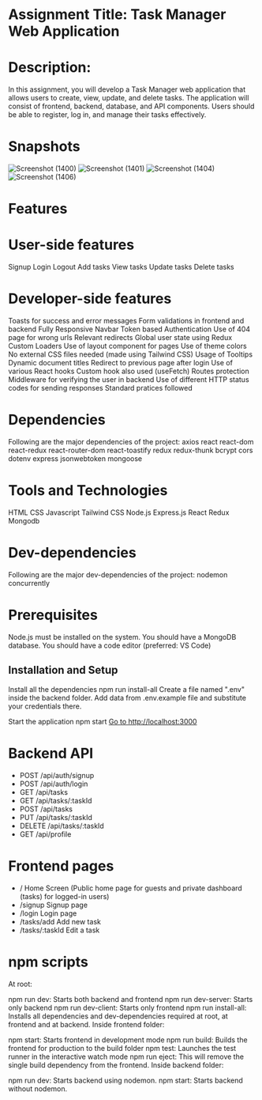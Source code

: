 # Assignment Title: Task Manager Web Application
# Description:
In this assignment, you will develop a Task Manager web application that allows users to create,
view, update, and delete tasks. The application will consist of frontend, backend, database, and
API components. Users should be able to register, log in, and manage their tasks effectively.

# Snapshots
![Screenshot (1400)](https://github.com/Prabhat1225/Task-Manager-Web-Application/assets/107301804/486d66e6-f656-43d6-a0b0-a6adb741d543)
![Screenshot (1401)](https://github.com/Prabhat1225/Task-Manager-Web-Application/assets/107301804/47fa7a90-d876-4432-a85a-d457c24343f1)
![Screenshot (1404)](https://github.com/Prabhat1225/Task-Manager-Web-Application/assets/107301804/dd76aea7-107b-44d1-a564-f3a65245d897)
![Screenshot (1406)](https://github.com/Prabhat1225/Task-Manager-Web-Application/assets/107301804/39364ef3-ed90-4cfe-964e-02eee2be2ef0)


# Features
# User-side features
Signup
Login
Logout
Add tasks
View tasks
Update tasks
Delete tasks
# Developer-side features
Toasts for success and error messages
Form validations in frontend and backend
Fully Responsive Navbar
Token based Authentication
Use of 404 page for wrong urls
Relevant redirects
Global user state using Redux
Custom Loaders
Use of layout component for pages
Use of theme colors
No external CSS files needed (made using Tailwind CSS)
Usage of Tooltips
Dynamic document titles
Redirect to previous page after login
Use of various React hooks
Custom hook also used (useFetch)
Routes protection
Middleware for verifying the user in backend
Use of different HTTP status codes for sending responses
Standard pratices followed
# Dependencies
Following are the major dependencies of the project:
axios
react
react-dom
react-redux
react-router-dom
react-toastify
redux
redux-thunk
bcrypt
cors
dotenv
express
jsonwebtoken
mongoose
# Tools and Technologies
HTML
CSS
Javascript
Tailwind CSS
Node.js
Express.js
React
Redux
Mongodb
# Dev-dependencies
Following are the major dev-dependencies of the project:
nodemon
concurrently
# Prerequisites
Node.js must be installed on the system.
You should have a MongoDB database.
You should have a code editor (preferred: VS Code)
## Installation and Setup
Install all the dependencies
npm run install-all
Create a file named ".env" inside the backend folder. Add data from .env.example file and substitute your credentials there.

Start the application
npm start
[Go to http://localhost:3000](http://localhost:3000/)

# Backend API
- POST     /api/auth/signup
- POST     /api/auth/login
- GET      /api/tasks
- GET      /api/tasks/:taskId
- POST     /api/tasks
- PUT      /api/tasks/:taskId
- DELETE   /api/tasks/:taskId
- GET      /api/profile
# Frontend pages
- /                 Home Screen (Public home page for guests and private dashboard (tasks) for logged-in users)
- /signup           Signup page
- /login            Login page
- /tasks/add        Add new task
- /tasks/:taskId    Edit a task
# npm scripts
At root:

npm run dev: Starts both backend and frontend
npm run dev-server: Starts only backend
npm run dev-client: Starts only frontend
npm run install-all: Installs all dependencies and dev-dependencies required at root, at frontend and at backend.
Inside frontend folder:

npm start: Starts frontend in development mode
npm run build: Builds the frontend for production to the build folder
npm test: Launches the test runner in the interactive watch mode
npm run eject: This will remove the single build dependency from the frontend.
Inside backend folder:

npm run dev: Starts backend using nodemon.
npm start: Starts backend without nodemon.
